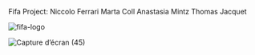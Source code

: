 Fifa Project: Niccolo Ferrari
              Marta Coll
              Anastasia Mintz
              Thomas Jacquet


![fifa-logo](https://user-images.githubusercontent.com/80694192/113353965-bb073800-933e-11eb-843d-e38131b52146.png)










![Capture d’écran (45)](https://user-images.githubusercontent.com/80694192/113003153-be4dc880-9172-11eb-91c2-6d6b9709ecf4.png)
